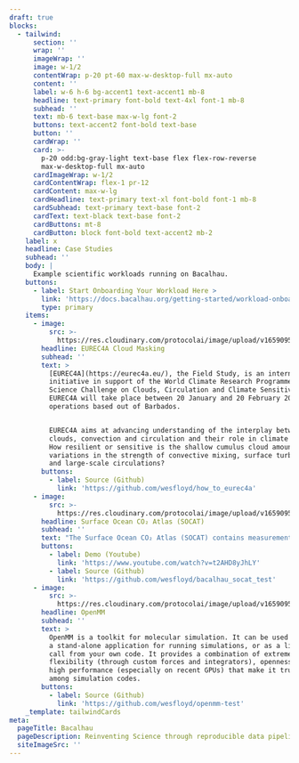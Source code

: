 ```yaml
---
draft: true
blocks:
  - tailwind:
      section: ''
      wrap: ''
      imageWrap: ''
      image: w-1/2
      contentWrap: p-20 pt-60 max-w-desktop-full mx-auto
      content: ''
      label: w-6 h-6 bg-accent1 text-accent1 mb-8
      headline: text-primary font-bold text-4xl font-1 mb-8
      subhead: ''
      text: mb-6 text-base max-w-lg font-2
      buttons: text-accent2 font-bold text-base
      button: ''
      cardWrap: ''
      card: >-
        p-20 odd:bg-gray-light text-base flex flex-row-reverse
        max-w-desktop-full mx-auto
      cardImageWrap: w-1/2
      cardContentWrap: flex-1 pr-12
      cardContent: max-w-lg
      cardHeadline: text-primary text-xl font-bold font-1 mb-8
      cardSubhead: text-primary text-base font-2
      cardText: text-black text-base font-2
      cardButtons: mt-8
      cardButton: block font-bold text-accent2 mb-2
    label: x
    headline: Case Studies
    subhead: ''
    body: |
      Example scientific workloads running on Bacalhau.
    buttons:
      - label: Start Onboarding Your Workload Here >
        link: 'https://docs.bacalhau.org/getting-started/workload-onboarding/'
        type: primary
    items:
      - image:
          src: >-
            https://res.cloudinary.com/protocolai/image/upload/v1659095159/bacalhau/bacalhau-eurec4a_kraedg.png
        headline: EUREC4A Cloud Masking
        subhead: ''
        text: >
          [EUREC4A](https://eurec4a.eu/), the Field Study, is an international
          initiative in support of the World Climate Research Programme's Grand
          Science Challenge on Clouds, Circulation and Climate Sensitivity.
          EUREC4A will take place between 20 January and 20 February 2020 with
          operations based out of Barbados.


          EUREC4A aims at advancing understanding of the interplay between
          clouds, convection and circulation and their role in climate change:
          How resilient or sensitive is the shallow cumulus cloud amount to
          variations in the strength of convective mixing, surface turbulence
          and large-scale circulations?
        buttons:
          - label: Source (Github)
            link: 'https://github.com/wesfloyd/how_to_eurec4a'
      - image:
          src: >-
            https://res.cloudinary.com/protocolai/image/upload/v1659095485/bacalhau/bacalhau-socat_isdgud.png
        headline: Surface Ocean CO₂ Atlas (SOCAT)
        subhead: ''
        text: "The Surface Ocean CO₂ Atlas (SOCAT) contains measurements of the\_[fugacity](https://en.wikipedia.org/wiki/Fugacity)\_of CO2 in seawater around the globe. But in order to calculate how much carbon the ocean is taking up from the atmosphere, these measurements need to be converted to partial pressure of CO2.&#x20;\n\nWe convert the units by combining measurements of the surface temperature and fugacity. Python libraries (xarray, pandas, numpy) and the pyseaflux package facilitate this process.\n"
        buttons:
          - label: Demo (Youtube)
            link: 'https://www.youtube.com/watch?v=t2AHD8yJhLY'
          - label: Source (Github)
            link: 'https://github.com/wesfloyd/bacalhau_socat_test'
      - image:
          src: >-
            https://res.cloudinary.com/protocolai/image/upload/v1659095481/bacalhau/bacalhau-openmm_bljzhl.png
        headline: OpenMM
        subhead: ''
        text: >
          OpenMM is a toolkit for molecular simulation. It can be used either as
          a stand-alone application for running simulations, or as a library you
          call from your own code. It provides a combination of extreme
          flexibility (through custom forces and integrators), openness, and
          high performance (especially on recent GPUs) that make it truly unique
          among simulation codes.
        buttons:
          - label: Source (Github)
            link: 'https://github.com/wesfloyd/openmm-test'
    _template: tailwindCards
meta:
  pageTitle: Bacalhau
  pageDescription: Reinventing Science through reproducible data pipelines
  siteImageSrc: ''
---
```


